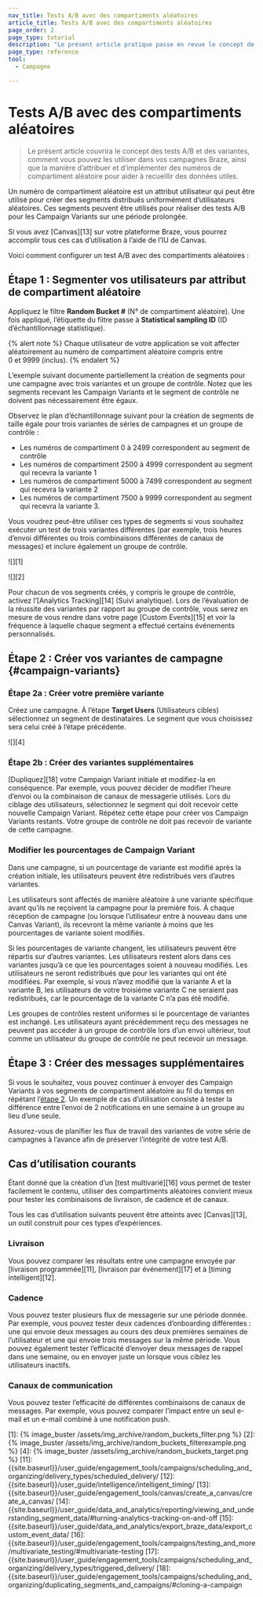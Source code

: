 ```yaml
---
nav_title: Tests A/B avec des compartiments aléatoires
article_title: Tests A/B avec des compartiments aléatoires
page_order: 2
page_type: tutorial
description: "Le présent article pratique passe en revue le concept de tests A/B et de variantes et la manière dont vous pouvez les utiliser dans vos campagnes Braze."
page_type: reference
tool:
  - Campagne

---
```


# Tests A/B avec des compartiments aléatoires

> Le présent article couvrira le concept des tests A/B et des variantes, comment vous pouvez les utiliser dans vos campagnes Braze, ainsi que la manière d’attribuer et d’implémenter des numéros de compartiment aléatoire pour aider à recueillir des données utiles.

Un numéro de compartiment aléatoire est un attribut utilisateur qui peut être utilisé pour créer des segments distribués uniformément d’utilisateurs aléatoires. Ces segments peuvent être utilisés pour réaliser des tests A/B pour les Campaign Variants sur une période prolongée.

Si vous avez [Canvas][13] sur votre plateforme Braze, vous pourrez accomplir tous ces cas d’utilisation à l’aide de l’IU de Canvas.

Voici comment configurer un test A/B avec des compartiments aléatoires :

## Étape 1 : Segmenter vos utilisateurs par attribut de compartiment aléatoire

Appliquez le filtre **Random Bucket #** (N° de compartiment aléatoire). Une fois appliqué, l’étiquette du filtre passe à **Statistical sampling ID** (ID d’échantillonnage statistique).

{% alert note %}
Chaque utilisateur de votre application se voit affecter aléatoirement au numéro de compartiment aléatoire compris entre 0 et 9999 (inclus).
{% endalert %}

L’exemple suivant documente partiellement la création de segments pour une campagne avec trois variantes et un groupe de contrôle. Notez que les segments recevant les Campaign Variants et le segment de contrôle ne doivent pas nécessairement être égaux.

Observez le plan d’échantillonnage suivant pour la création de segments de taille égale pour trois variantes de séries de campagnes et un groupe de contrôle : 

- Les numéros de compartiment 0 à 2499 correspondent au segment de contrôle
- Les numéros de compartiment 2500 à 4999 correspondent au segment qui recevra la variante 1 
- Les numéros de compartiment 5000 à 7499 correspondent au segment qui recevra la variante 2
- Les numéros de compartiment 7500 à 9999 correspondent au segment qui recevra la variante 3. 

Vous voudrez peut-être utiliser ces types de segments si vous souhaitez exécuter un test de trois variantes différentes (par exemple, trois heures d’envoi différentes ou trois combinaisons différentes de canaux de messages) et inclure également un groupe de contrôle.

![][1]

![][2]

Pour chacun de vos segments créés, y compris le groupe de contrôle, activez l’[Analytics Tracking][14] (Suivi analytique). Lors de l’évaluation de la réussite des variantes par rapport au groupe de contrôle, vous serez en mesure de vous rendre dans votre page [Custom Events][15] et voir la fréquence à laquelle chaque segment a effectué certains événements personnalisés.

## Étape 2 : Créer vos variantes de campagne {#campaign-variants}

### Étape 2a : Créer votre première variante

Créez une campagne. À l’étape **Target Users** (Utilisateurs cibles) sélectionnez un segment de destinataires. Le segment que vous choisissez sera celui créé à l’étape précédente.

![][4]

### Étape 2b : Créer des variantes supplémentaires

[Dupliquez][18] votre Campaign Variant initiale et modifiez-la en conséquence. Par exemple, vous pouvez décider de modifier l’heure d’envoi ou la combinaison de canaux de messagerie utilisés. Lors du ciblage des utilisateurs, sélectionnez le segment qui doit recevoir cette nouvelle Campaign Variant. Répétez cette étape pour créer vos Campaign Variants restants. Votre groupe de contrôle ne doit pas recevoir de variante de cette campagne.

### Modifier les pourcentages de Campaign Variant

Dans une campagne, si un pourcentage de variante est modifié après la création initiale, les utilisateurs peuvent être redistribués vers d’autres variantes.

Les utilisateurs sont affectés de manière aléatoire à une variante spécifique avant qu’ils ne reçoivent la campagne pour la première fois. À chaque réception de campagne (ou lorsque l’utilisateur entre à nouveau dans une Canvas Variant), ils recevront la même variante à moins que les pourcentages de variante soient modifiés.

Si les pourcentages de variante changent, les utilisateurs peuvent être répartis sur d’autres variantes. Les utilisateurs restent alors dans ces variantes jusqu’à ce que les pourcentages soient à nouveau modifiés. Les utilisateurs ne seront redistribués que pour les variantes qui ont été modifiées. Par exemple, si vous n’avez modifié que la variante A et la variante B, les utilisateurs de votre troisième variante C ne seraient pas redistribués, car le pourcentage de la variante C n’a pas été modifié.

Les groupes de contrôles restent uniformes si le pourcentage de variantes est inchangé. Les utilisateurs ayant précédemment reçu des messages ne peuvent pas accéder à un groupe de contrôle lors d’un envoi ultérieur, tout comme un utilisateur du groupe de contrôle ne peut recevoir un message.

## Étape 3 : Créer des messages supplémentaires

Si vous le souhaitez, vous pouvez continuer à envoyer des Campaign Variants à vos segments de compartiment aléatoire au fil du temps en répétant l’[étape 2](#campaign-variants). Un exemple de cas d’utilisation consiste à tester la différence entre l’envoi de 2 notifications en une semaine à un groupe au lieu d’une seule. 

Assurez-vous de planifier les flux de travail des variantes de votre série de campagnes à l’avance afin de préserver l’intégrité de votre test A/B.

## Cas d’utilisation courants

Étant donné que la création d’un [test multivarié][16] vous permet de tester facilement le contenu, utiliser des compartiments aléatoires convient mieux pour tester les combinaisons de livraison, de cadence et de canaux.

Tous les cas d’utilisation suivants peuvent être atteints avec [Canvas][13], un outil construit pour ces types d’expériences.

### Livraison

Vous pouvez comparer les résultats entre une campagne envoyée par [livraison programmée][11], [livraison par événement][17] et à [timing intelligent][12].

### Cadence

Vous pouvez tester plusieurs flux de messagerie sur une période donnée. Par exemple, vous pouvez tester deux cadences d’onboarding différentes : une qui envoie deux messages au cours des deux premières semaines de l’utilisateur et une qui envoie trois messages sur la même période. Vous pouvez également tester l’efficacité d’envoyer deux messages de rappel dans une semaine, ou en envoyer juste un lorsque vous ciblez les utilisateurs inactifs.

### Canaux de communication

Vous pouvez tester l’efficacité de différentes combinaisons de canaux de messages. Par exemple, vous pouvez comparer l’impact entre un seul e-mail et un e-mail combiné à une notification push.


[1]: {% image_buster /assets/img_archive/random_buckets_filter.png %}
[2]: {% image_buster /assets/img_archive/random_buckets_filterexample.png %}
[4]: {% image_buster /assets/img_archive/random_buckets_target.png %}
[11]: {{site.baseurl}}/user_guide/engagement_tools/campaigns/scheduling_and_organizing/delivery_types/scheduled_delivery/
[12]: {{site.baseurl}}/user_guide/intelligence/intelligent_timing/
[13]: {{site.baseurl}}/user_guide/engagement_tools/canvas/create_a_canvas/create_a_canvas/
[14]: {{site.baseurl}}/user_guide/data_and_analytics/reporting/viewing_and_understanding_segment_data/#turning-analytics-tracking-on-and-off
[15]: {{site.baseurl}}/user_guide/data_and_analytics/export_braze_data/export_custom_event_data/
[16]: {{site.baseurl}}/user_guide/engagement_tools/campaigns/testing_and_more/multivariate_testing/#multivariate-testing
[17]: {{site.baseurl}}/user_guide/engagement_tools/campaigns/scheduling_and_organizing/delivery_types/triggered_delivery/
[18]: {{site.baseurl}}/user_guide/engagement_tools/campaigns/scheduling_and_organizing/duplicating_segments_and_campaigns/#cloning-a-campaign
